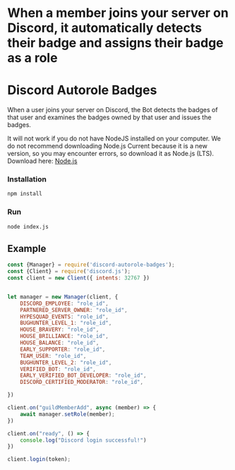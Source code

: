 # When a member joins your server on Discord, it automatically detects their badge and assigns their badge as a role


# Discord Autorole Badges

When a user joins your server on Discord, the Bot detects the badges of that user and examines the badges owned by that user and issues the badges.

It will not work if you do not have NodeJS installed on your computer. We do not recommend downloading Node.js Current because it is a new version, so you may encounter errors, so download it as Node.js (LTS). Download here: [Node.js](https://nodejs.org)

### Installation
```md
npm install
```

### Run
```md
node index.js
```

## Example
```js
const {Manager} = require('discord-autorole-badges');
const {Client} = require('discord.js');
const client = new Client({ intents: 32767 })


let manager = new Manager(client, {
    DISCORD_EMPLOYEE: "role_id",
    PARTNERED_SERVER_OWNER: "role_id",
    HYPESQUAD_EVENTS: "role_id",
    BUGHUNTER_LEVEL_1: "role_id",
    HOUSE_BRAVERY: "role_id",
    HOUSE_BRILLIANCE: "role_id",
    HOUSE_BALANCE: "role_id",
    EARLY_SUPPORTER: "role_id",
    TEAM_USER: "role_id",
    BUGHUNTER_LEVEL_2: "role_id",
    VERIFIED_BOT: "role_id",
    EARLY_VERIFIED_BOT_DEVELOPER: "role_id",
    DISCORD_CERTIFIED_MODERATOR: "role_id",

})

client.on("guildMemberAdd", async (member) => {
    await manager.setRole(member);
})

client.on("ready", () => {
    console.log("Discord login successful!")
})

client.login(token);

```
